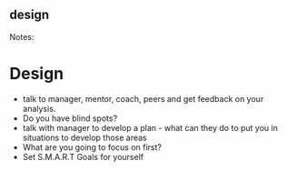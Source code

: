 ##  design


Notes: 
# Design
- talk to manager, mentor, coach, peers and get feedback on your analysis.
- Do you have blind spots? 
- talk with manager to develop a plan - what can they do to put you in situations to develop those areas
- What are you going to focus on first? 
- Set S.M.A.R.T Goals for yourself 